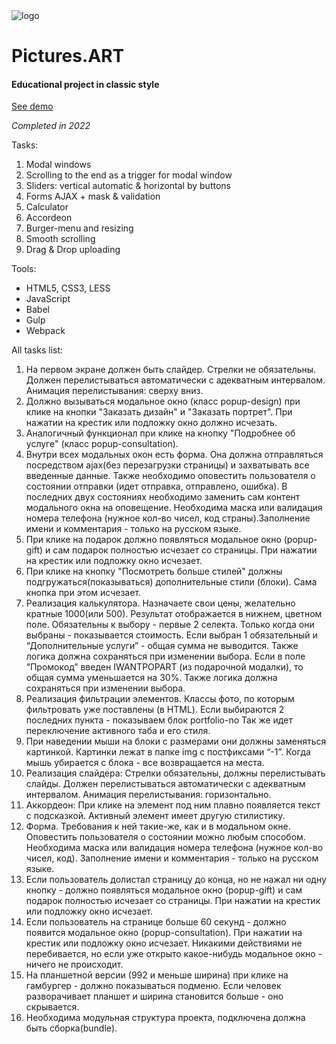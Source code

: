 <image src="https://i.ibb.co/vDShQcX/2023-10-31-16-28-46.png" alt="logo" border="0">

# Pictures.ART

#### Educational project in classic style

[See demo](https://polyvit.github.io/Pictures.ART/)

_Completed in 2022_

Tasks:

1. Modal windows
1. Scrolling to the end as a trigger for modal window
1. Sliders: vertical automatic & horizontal by buttons
1. Forms AJAX + mask & validation
1. Calculator
1. Accordeon
1. Burger-menu and resizing
1. Smooth scrolling
1. Drag & Drop uploading

Tools:

- HTML5, CSS3, LESS
- JavaScript
- Babel
- Gulp
- Webpack

All tasks list:

1. На первом экране должен быть слайдер. Стрелки не обязательны. Должен перелистываться автоматически с адекватным интервалом. Анимация перелистывания: сверху вниз.
1. Должно вызываться модальное окно (класс popup-design) при клике на кнопки "Заказать дизайн" и "Заказать портрет". При нажатии на крестик или подложку окно должно исчезать.
1. Аналогичный функционал при клике на кнопку "Подробнее об услуге" (класс popup-consultation).
1. Внутри всех модальных окон есть форма. Она должна отправляться посредством ajax(без перезагрузки страницы) и захватывать все введенные данные. Также необходимо оповестить пользователя о состоянии отправки (идет отправка, отправлено, ошибка). В последних двух состояниях необходимо заменить сам контент модального окна на оповещение. Необходима маска или валидация номера телефона (нужное кол-во чисел, код страны).Заполнение имени и комментария - только на русском языке.
1. При клике на подарок должно появляться модальное окно (popup-gift) и сам подарок полностью исчезает со страницы. При нажатии на крестик или подложку окно исчезает.
1. При клике на кнопку "Посмотреть больше стилей" должны подгружаться(показываться) дополнительные стили (блоки). Сама кнопка при этом исчезает.
1. Реализация калькулятора. Назначаете свои цены, желательно кратные 1000(или 500). Результат отображается в нижнем, цветном поле.
   Обязательны к выбору - первые 2 селекта. Только когда они выбраны - показывается стоимость. Если выбран 1 обязательный и “Дополнительные услуги” - общая сумма не выводится. Также логика должна сохраняться при изменении выбора.
   Если в поле “Промокод” введен IWANTPOPART (из подарочной модалки), то общая сумма уменьшается на 30%. Также логика должна сохраняться при изменении выбора.
1. Реализация фильтрации элементов. Классы фото, по которым фильтровать уже поставлены (в HTML). Если выбираются 2 последних пункта - показываем блок portfolio-no
   Так же идет переключение активного таба и его стиля.
1. При наведении мыши на блоки с размерами они должны заменяться картинкой. Картинки лежат в папке img с постфиксами “-1”. Когда мышь убирается с блока - все возвращается на места.
1. Реализация слайдера: Стрелки обязательны, должны перелистывать слайды. Должен перелистываться автоматически с адекватным интервалом. Анимация перелистывания: горизонтально.
1. Аккордеон: При клике на элемент под ним плавно появляется текст с подсказкой. Активный элемент имеет другую стилистику.
1. Форма. Требования к ней такие-же, как и в модальном окне. Оповестить пользователя о состоянии можно любым способом. Необходима маска или валидация номера телефона (нужное кол-во чисел, код). Заполнение имени и комментария - только на русском языке.
1. Если пользователь долистал страницу до конца, но не нажал ни одну кнопку - должно появляться модальное окно (popup-gift) и сам подарок полностью исчезает со страницы. При нажатии на крестик или подложку окно исчезает.
1. Если пользователь на странице больше 60 секунд - должно появится модальное окно (popup-consultation). При нажатии на крестик или подложку окно исчезает. Никакими действиями не перебивается, но если уже открыто какое-нибудь модальное окно - ничего не происходит.
1. На планшетной версии (992 и меньше ширина) при клике на гамбургер - должно показываться подменю. Если человек разворачивает планшет и ширина становится больше - оно скрывается.
1. Необходима модульная структура проекта, подключена должна быть сборка(bundle).

